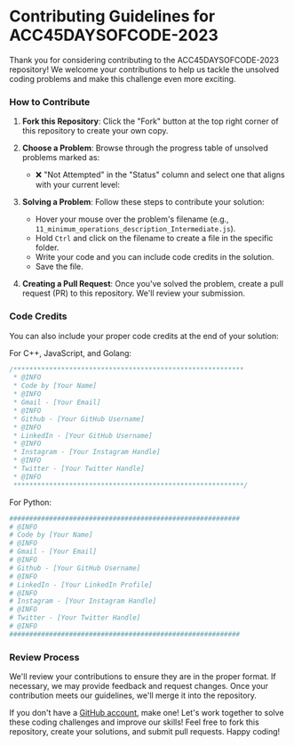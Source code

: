# Contributing Guidelines for ACC45DAYSOFCODE-2023

Thank you for considering contributing to the ACC45DAYSOFCODE-2023 repository! We welcome your contributions to help us tackle the unsolved coding problems and make this challenge even more exciting.

### How to Contribute

1. **Fork this Repository**: Click the "Fork" button at the top right corner of this repository to create your own copy.

2. **Choose a Problem**: Browse through the progress table of unsolved problems marked as:
   - ❌ "Not Attempted" in the "Status" column and select one that aligns with your current level:

3. **Solving a Problem**: Follow these steps to contribute your solution:
   - Hover your mouse over the problem's filename (e.g., `11_minimum_operations_description_Intermediate.js`).
   - Hold `Ctrl` and click on the filename to create a file in the specific folder.
   - Write your code and you can include code credits in the solution.
   - Save the file.

4. **Creating a Pull Request**: Once you've solved the problem, create a pull request (PR) to this repository. We'll review your submission.

### Code Credits

You can also include your proper code credits at the end of your solution:

For C++, JavaScript, and Golang:
```js
/**********************************************************
 * @INFO
 * Code by [Your Name]
 * @INFO
 * Gmail - [Your Email]
 * @INFO
 * Github - [Your GitHub Username]
 * @INFO
 * LinkedIn - [Your GitHub Username]
 * @INFO
 * Instagram - [Your Instagram Handle]
 * @INFO
 * Twitter - [Your Twitter Handle]
 * @INFO
 **********************************************************/
```

For Python:
```python
##########################################################
# @INFO
# Code by [Your Name]
# @INFO
# Gmail - [Your Email]
# @INFO
# Github - [Your GitHub Username]
# @INFO
# LinkedIn - [Your LinkedIn Profile]
# @INFO
# Instagram - [Your Instagram Handle]
# @INFO
# Twitter - [Your Twitter Handle]
# @INFO
##########################################################
```

### Review Process

We'll review your contributions to ensure they are in the proper format. If necessary, we may provide feedback and request changes. Once your contribution meets our guidelines, we'll merge it into the repository.

If you don't have a [GitHub account](https://github.com/join), make one!
Let's work together to solve these coding challenges and improve our skills!
Feel free to fork this repository, create your solutions, and submit pull requests. Happy coding!